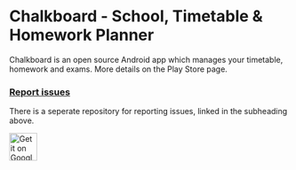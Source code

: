 # Chalkboard - School, Timetable & Homework Planner

Chalkboard is an open source Android app which manages your timetable, homework and exams. More details on the Play Store page.

### [Report issues](https://github.com/arminghofrani/chalkboard-issue-tracker)

There is a seperate repository for reporting issues, linked in the subheading above.  

<a href="https://play.google.com/store/apps/details?id=com.ghofrani.classapp">
  <img height="50" alt="Get it on Google Play"
       src="https://play.google.com/intl/en_us/badges/images/apps/en-play-badge.png" />
</a>
